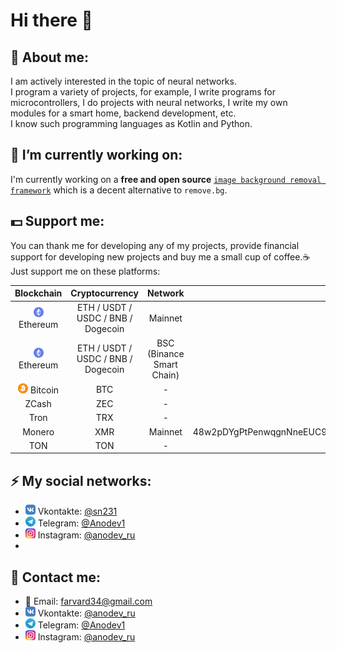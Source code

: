 # Hi there 👋
## :bust_in_silhouette: About me:
I am actively interested in the topic of neural networks. \
I program a variety of projects, for example, I write programs for microcontrollers, I do projects with neural networks, I write my own modules for a smart home, backend development, etc. \
I know such programming languages as Kotlin and Python.

## 🔭 I’m currently working on:
I'm currently working on a **free and open source** [`image background removal framework`](https://github.com/OPHoperHPO/image-background-remove-tool) which is a decent alternative to `remove.bg`.

## 💵 Support me:  
  You can thank me for developing any of my projects, provide financial support for developing new projects and buy me a small cup of coffee.☕ \
  Just support me on these platforms:

| Blockchain |            Cryptocurrency           |          Network          |                                              Wallet                                             |
|:----------:|:-----------------------------------:|:-------------------------:|:-----------------------------------------------------------------------------------------------:|
|  ![](https://github.com/OPHoperHPO/OPHoperHPO/raw/master/assets/imgs/eth_wallet_16.png) Ethereum  | ETH / USDT / USDC / BNB / Dogecoin  |          Mainnet          |                            0x7Ab1B8015020242D2a9bC48F09b2F34b994bc2F8                           |
|  ![](https://github.com/OPHoperHPO/OPHoperHPO/raw/master/assets/imgs/eth_wallet_16.png) Ethereum  |  ETH / USDT / USDC / BNB / Dogecoin | BSC (Binance Smart Chain) |                            0x7Ab1B8015020242D2a9bC48F09b2F34b994bc2F8                           |
|   ![](https://github.com/OPHoperHPO/OPHoperHPO/raw/master/assets/imgs/bitcoin_16.png) Bitcoin  |                 BTC                 |             -             |                            bc1qmf4qedujhhvcsg8kxpg5zzc2s3jvqssmu7mmhq                           |
|    ZCash   |                 ZEC                 |             -             |                               t1d7b9WxdboGFrcVVHG2ZuwWBgWEKhNUbtm                               |
|    Tron    |                 TRX                 |             -             |                                TH12CADSqSTcNZPvG77GVmYKAe4nrrJB5X                               |
|   Monero   |                 XMR                 |          Mainnet          | 48w2pDYgPtPenwqgnNneEUC9Qt1EE6eD5MucLvU3FGpY3SABudDa4ce5bT1t32oBwchysRCUimCkZVsD1HQRBbxVLF9GTh3 |
|     TON    |                 TON                 |             -             |                         EQCznqTdfOKI3L06QX-3Q802tBL0ecSWIKfkSjU-qsoy0CWE                        |
## ⚡ My social networks: 
* ![](https://github.com/OPHoperHPO/OPHoperHPO/raw/master/assets/imgs/vk_logo.png) Vkontakte: [@sn231](https://vk.com/sn231)
* ![](https://github.com/OPHoperHPO/OPHoperHPO/raw/master/assets/imgs/telegram_logo.png) Telegram: [@Anodev1](https://t.me/anodev1)
* ![](https://github.com/OPHoperHPO/OPHoperHPO/raw/master/assets/imgs/instagram_logo.png) Instagram: [@anodev_ru](https://www.instagram.com/anodev_ru/)
* 
## :e-mail: Contact me:
* :e-mail: Email: farvard34@gmail.com
* ![](https://github.com/OPHoperHPO/OPHoperHPO/raw/master/assets/imgs/vk_logo.png) Vkontakte: [@anodev_ru](https://vk.com/anodev_ru)
* ![](https://github.com/OPHoperHPO/OPHoperHPO/raw/master/assets/imgs/telegram_logo.png) Telegram: [@Anodev1](https://t.me/anodev1)
* ![](https://github.com/OPHoperHPO/OPHoperHPO/raw/master/assets/imgs/instagram_logo.png) Instagram: [@anodev_ru](https://www.instagram.com/anodev_ru/)
